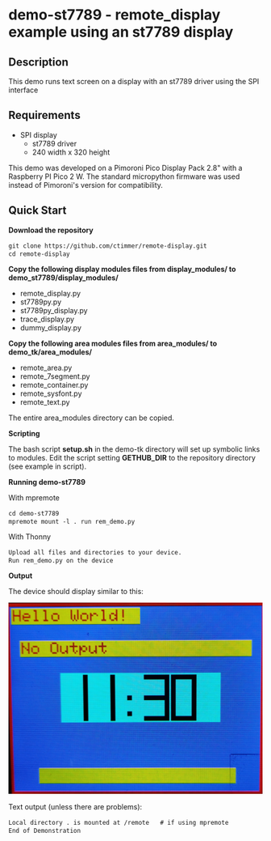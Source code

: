 # demo-st7789 - remote_display example using an st7789 display

## Description

This demo runs text screen on a display with an st7789 driver using the SPI interface 

## Requirements

- SPI display
  - st7789 driver
  - 240 width x 320 height

This demo was developed on a Pimoroni Pico Display Pack 2.8" with a Raspberry PI Pico 2 W. The standard micropython firmware was used instead of Pimoroni's version for compatibility.

## Quick Start

**Download the repository**

```text
git clone https://github.com/ctimmer/remote-display.git
cd remote-display
```

**Copy the following display modules files from display_modules/ to demo_st7789/display_modules/**

- remote_display.py
- st7789py.py
- st7789py_display.py
- trace_display.py
- dummy_display.py

**Copy the following area modules files from area_modules/ to demo_tk/area_modules/**

- remote_area.py
- remote_7segment.py
- remote_container.py
- remote_sysfont.py
- remote_text.py

The entire area_modules directory can be copied.

**Scripting**

The bash script **setup.sh** in the demo-tk directory will set up symbolic links to modules. Edit the script setting **GETHUB_DIR** to the repository directory (see example in script).

**Running demo-st7789**

With mpremote
```text
cd demo-st7789
mpremote mount -l . run rem_demo.py
```

With Thonny
```
Upload all files and directories to your device.
Run rem_demo.py on the device
```

**Output**

The device should display similar to this:

![display](images/demo.jpg)

Text output (unless there are problems):

```
Local directory . is mounted at /remote   # if using mpremote
End of Demonstration
```
